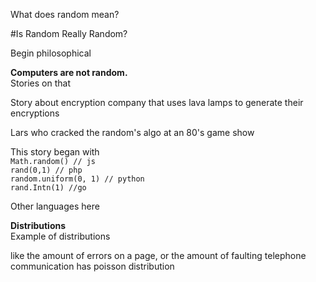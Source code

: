 
What does random mean?

#Is Random Really Random?


Begin philosophical




**Computers are not random.**  
Stories on that

Story about encryption company that uses lava lamps to generate their encryptions

Lars who cracked the random's algo at an 80's game show


This story began with  
```Math.random() // js```  
```rand(0,1) // php```  
```random.uniform(0, 1) // python```  
```rand.Intn(1) //go```  


Other languages here

**Distributions**  
Example of distributions 

like the amount of errors on a page, or the amount of faulting telephone communication has poisson distribution

